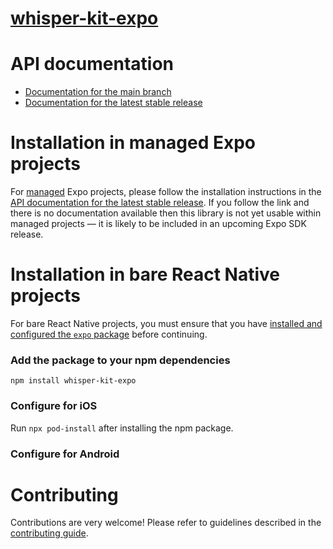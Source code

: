 # [whisper-kit-expo](https://www.npmjs.com/package/whisper-kit-expo)


# API documentation

- [Documentation for the main branch](https://github.com/expo/expo/blob/main/docs/pages/versions/unversioned/sdk/whisper-kit-expo.md)
- [Documentation for the latest stable release](https://docs.expo.dev/versions/latest/sdk/whisper-kit-expo/)

# Installation in managed Expo projects

For [managed](https://docs.expo.dev/archive/managed-vs-bare/) Expo projects, please follow the installation instructions in the [API documentation for the latest stable release](#api-documentation). If you follow the link and there is no documentation available then this library is not yet usable within managed projects &mdash; it is likely to be included in an upcoming Expo SDK release.

# Installation in bare React Native projects

For bare React Native projects, you must ensure that you have [installed and configured the `expo` package](https://docs.expo.dev/bare/installing-expo-modules/) before continuing.

### Add the package to your npm dependencies

```
npm install whisper-kit-expo
```

### Configure for iOS

Run `npx pod-install` after installing the npm package.


### Configure for Android



# Contributing

Contributions are very welcome! Please refer to guidelines described in the [contributing guide]( https://github.com/expo/expo#contributing).
